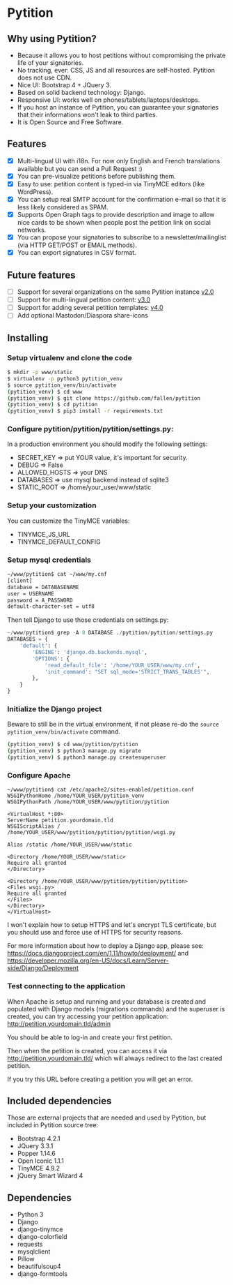 # Pytition

## Why using Pytition?

* Because it allows you to host petitions without compromising the private life of your signatories.
* No tracking, ever: CSS, JS and all resources are self-hosted. Pytition does not use CDN.
* Nice UI: Bootstrap 4 + JQuery 3.
* Based on solid backend technology: Django.
* Responsive UI: works well on phones/tablets/laptops/desktops.
* If you host an instance of Pytition, you can guarantee your signatories that their informations won't leak to third parties.
* It is Open Source and Free Software.

## Features

* [x] Multi-lingual UI with i18n. For now only English and French translations available but you can send a Pull Request :)
* [x] You can pre-visualize petitions before publishing them.
* [x] Easy to use: petition content is typed-in via TinyMCE editors (like WordPress).
* [x] You can setup real SMTP account for the confirmation e-mail so that it is less likely considered as SPAM.
* [x] Supports Open Graph tags to provide description and image to allow nice cards to be shown when people post the petition link on social networks.
* [x] You can propose your signatories to subscribe to a newsletter/mailinglist (via HTTP GET/POST or EMAIL methods).
* [x] You can export signatures in CSV format.

## Future features

* [ ] Support for several organizations on the same Pytition instance [v2.0](https://github.com/fallen/Pytition/milestone/2)
* [ ] Support for multi-lingual petition content: [v3.0](https://github.com/fallen/Pytition/milestone/3)
* [ ] Support for adding several petition templates: [v4.0](https://github.com/fallen/Pytition/milestone/4)
* [ ] Add optional Mastodon/Diaspora share-icons

## Installing

### Setup virtualenv and clone the code

```bash
$ mkdir -p www/static
$ virtualenv -p python3 pytition_venv
$ source pytition_venv/bin/activate
(pytition_venv) $ cd www
(pytition_venv) $ git clone https://github.com/fallen/pytition
(pytition_venv) $ cd pytition
(pytition_venv) $ pip3 install -r requirements.txt
```

### Configure pytition/pytition/pytition/settings.py:

In a production environment you should modify the following settings:
* SECRET_KEY => put YOUR value, it's important for security.
* DEBUG => False
* ALLOWED_HOSTS => your DNS
* DATABASES => use mysql backend instead of sqlite3
* STATIC_ROOT => /home/your_user/www/static

### Setup your customization

You can customize the TinyMCE variables:

* TINYMCE_JS_URL
* TINYMCE_DEFAULT_CONFIG

### Setup mysql credentials

```bash
~/www/pytition$ cat ~/www/my.cnf
[client]
database = DATABASENAME
user = USERNAME
password = A_PASSWORD
default-character-set = utf8
```

Then tell Django to use those credentials on settings.py:

```python
~/www/pytition$ grep -A 8 DATABASE ./pytition/pytition/settings.py
DATABASES = {
    'default': {
        'ENGINE': 'django.db.backends.mysql',
        'OPTIONS': {
            'read_default_file': '/home/YOUR_USER/www/my.cnf',
            'init_command': "SET sql_mode='STRICT_TRANS_TABLES'",
        },
    }
}

```

### Initialize the Django project

Beware to still be in the virtual environment, if not please re-do the ```source pytition_venv/bin/activate``` command.

```bash
(pytition_venv) $ cd www/pytition/pytition
(pytition_venv) $ python3 manage.py migrate
(pytition_venv) $ python3 manage.py createsuperuser
```

### Configure Apache

```
~/www/pytition$ cat /etc/apache2/sites-enabled/petition.conf
WSGIPythonHome /home/YOUR_USER/pytition_venv
WSGIPythonPath /home/YOUR_USER/www/pytition/pytition

<VirtualHost *:80>
ServerName petition.yourdomain.tld
WSGIScriptAlias / /home/YOUR_USER/www/pytition/pytition/pytition/wsgi.py

Alias /static /home/YOUR_USER/www/static

<Directory /home/YOUR_USER/www/static>
Require all granted
</Directory>

<Directory /home/YOUR_USER/www/pytition/pytition/pytition>
<Files wsgi.py>
Require all granted
</Files>
</Directory>
</VirtualHost>
```

I won't explain how to setup HTTPS and let's encrypt TLS certificate, but you should use and force use of HTTPS for security reasons.

For more information about how to deploy a Django app, please see: https://docs.djangoproject.com/en/1.11/howto/deployment/ and https://developer.mozilla.org/en-US/docs/Learn/Server-side/Django/Deployment

### Test connecting to the application

When Apache is setup and running and your database is created and populated with Django models (migrations commands) and the superuser is created, you can try accessing your petition application: http://petition.yourdomain.tld/admin

You should be able to log-in and create your first petition.

Then when the petition is created, you can access it via http://petition.yourdomain.tld/ which will always redirect to the last created petition.

If you try this URL before creating a petition you will get an error.

## Included dependencies

Those are external projects that are needed and used by Pytition, but included in Pytition source tree:

* Bootstrap 4.2.1
* JQuery 3.3.1
* Popper 1.14.6
* Open Iconic 1.1.1
* TinyMCE 4.9.2
* jQuery Smart Wizard 4

## Dependencies

* Python 3
* Django
* django-tinymce
* django-colorfield
* requests
* mysqlclient
* Pillow
* beautifulsoup4
* django-formtools
